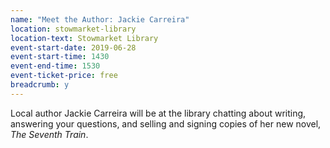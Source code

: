 ```yaml
---
name: "Meet the Author: Jackie Carreira"
location: stowmarket-library
location-text: Stowmarket Library
event-start-date: 2019-06-28
event-start-time: 1430
event-end-time: 1530
event-ticket-price: free
breadcrumb: y
---
```


Local author Jackie Carreira will be at the library chatting about writing, answering your questions, and selling and signing copies of her new novel, <cite>The Seventh Train</cite>.
